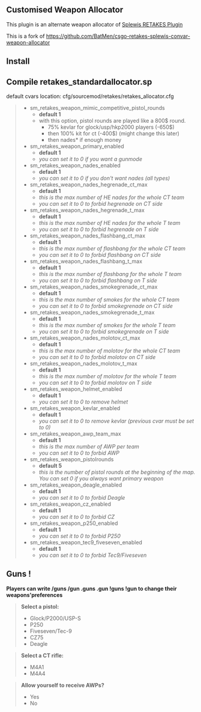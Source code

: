Customised Weapon Allocator 
-------------------

This plugin is an alternate weapon allocator of [Splewis RETAKES Plugin](https://github.com/splewis/csgo-retakes)

This is a fork of https://github.com/BatMen/csgo-retakes-splewis-convar-weapon-allocator

Install
---------------------
Compile retakes_standardallocator.sp 
---------------------

default cvars location: cfg/sourcemod/retakes/retakes_allocator.cfg

> - sm_retakes_weapon_mimic_competitive_pistol_rounds
>   - **default 1**
>   - with this option, pistol rounds are played like a 800$ round. 
>       - 75% kevlar for glock/usp/hkp2000 players (-650$)
>       - then 100% kit for ct (-400$) (might change this later)
>       - then nades* if enough money
> - sm_retakes_weapon_primary_enabled
>   - **default 1**
>   - *you can set it to 0 if you want a gunmode*
> - sm_retakes_weapon_nades_enabled
>   - **default 1**
>   - *you can set it to 0 if you don't want nades (all types)*
> - sm_retakes_weapon_nades_hegrenade_ct_max
>   - **default 1**
>   - *this is the max number of HE nades for the whole CT team*
>   - *you can set it to 0 to forbid hegrenade on CT side*
> - sm_retakes_weapon_nades_hegrenade_t_max
>   - **default 1**
>   - *this is the max number of HE nades for the whole T team*
>   - *you can set it to 0 to forbid hegrenade on T side*
> - sm_retakes_weapon_nades_flashbang_ct_max
>   - **default 1**
>   - *this is the max number of flashbang for the whole CT team*
>   - *you can set it to 0 to forbid flashbang on CT side*
> - sm_retakes_weapon_nades_flashbang_t_max
>   - **default 1**
>   - *this is the max number of flashbang for the whole T team*
>   - *you can set it to 0 to forbid flashbang on T side*
> - sm_retakes_weapon_nades_smokegrenade_ct_max
>   - **default 1**
>   - *this is the max number of smokes for the whole CT team*
>   - *you can set it to 0 to forbid smokegrenade on CT side*
> - sm_retakes_weapon_nades_smokegrenade_t_max
>   - **default 1**
>   - *this is the max number of smokes for the whole T team*
>   - *you can set it to 0 to forbid smokegrenade on T side*
> - sm_retakes_weapon_nades_molotov_ct_max
>   - **default 1**
>   - *this is the max number of molotov for the whole CT team*
>   - *you can set it to 0 to forbid molotov on CT side*
> - sm_retakes_weapon_nades_molotov_t_max
>   - **default 1**
>   - *this is the max number of molotov for the whole T team*
>   - *you can set it to 0 to forbid molotov on T side*
> - sm_retakes_weapon_helmet_enabled
>   - **default 1**
>   - *you can set it to 0 to remove helmet*
> - sm_retakes_weapon_kevlar_enabled
>   - **default 1**
>   - *you can set it to 0 to remove kevlar (previous cvar must be set to 0)*
> - sm_retakes_weapon_awp_team_max
>   - **default 1**
>   - *this is the max number of AWP per team*
>   - *you can set it to 0 to forbid AWP*
> - sm_retakes_weapon_pistolrounds
>   - **default 5**
>   - *this is the number of pistol rounds at the beginning of the map. You can set 0 if you always want primary weapon*
> - sm_retakes_weapon_deagle_enabled
>   - **default 1**
>   - *you can set it to 0 to forbid Deagle*
> - sm_retakes_weapon_cz_enabled
>   - **default 1**
>   - *you can set it to 0 to forbid CZ*
> - sm_retakes_weapon_p250_enabled
>   - **default 1**
>   - *you can set it to 0 to forbid P250*
> - sm_retakes_weapon_tec9_fiveseven_enabled
>   - **default 1**
>   - *you can set it to 0 to forbid Tec9/Fiveseven*

Guns !
-----------------------
**Players can write /guns /gun .guns .gun !guns !gun to change their weapons'preferences**


> **Select a pistol:**
> - Glock/P2000/USP-S
> - P250
> - Fiveseven/Tec-9
> - CZ75
> - Deagle

> **Select a CT rifle:**
> - M4A1
> - M4A4

> **Allow yourself to receive AWPs?**
> - Yes
> - No


